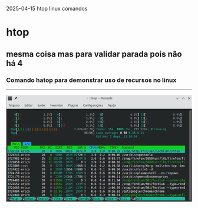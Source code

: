 2025-04-15
htop linux comandos
# htop
## mesma coisa mas para validar parada pois não há 4
### Comando hatop para demonstrar uso de recursos no linux
----
![htop](../media/htop.png)
